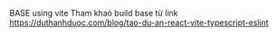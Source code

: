 BASE using vite
Tham khaỏ build base từ link
https://duthanhduoc.com/blog/tao-du-an-react-vite-typescript-eslint

